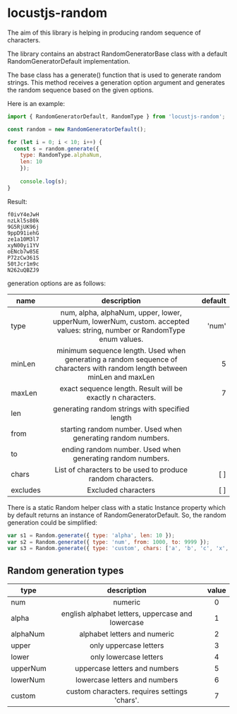 # locustjs-random
The aim of this library is helping in producing random sequence of characters.

The library contains an abstract RandomGeneratorBase class with a default RandomGeneratorDefault implementation.

The base class has a generate() function that is used to generate random strings. This method receives a generation option argument and generates the random sequence based on the given options.

Here is an example:

```javascript
import { RandomGeneratorDefault, RandomType } from 'locustjs-random';

const random = new RandomGeneratorDefault();

for (let i = 0; i < 10; i++) {
  const s = random.generate({
    type: RandomType.alphaNum,
    len: 10
    });
    
    console.log(s);
}
```
Result:
```
f0ivY4eJwH
nzLkl5s80k
9G5RjUK96j
9ppD91iehG
ze1a10M3l7
xyN00yi1YV
oENcb7w85E
P72zCw361S
50tJcr1m9c
N262uQBZJ9
```
generation options are as follows:

| name   |      description      |  default |
|----------|:-------------:|------:|
| type | num, alpha, alphaNum, upper, lower, upperNum, lowerNum, custom. accepted values: string, number or RandomType enum values.  | 'num' |
| minLen |  minimum sequence length. Used when generating a random sequence of characters with random length between minLen and maxLen | 5 |
| maxLen |    exact sequence length. Result will be exactly n characters.   | 7 |
| len | generating random strings with specified length  | |
| from | starting random number. Used when generating random numbers. | |
| to | ending random number. Used when generating random numbers. |     |
| chars | List of characters to be used to produce random characters. | [ ]  |
| excludes | Excluded characters | [ ] |

There is a static Random helper class with a static Instance property which by default returns an instance of RandomGeneratorDefault. So, the random generation could be simplified:

```javascript
var s1 = Random.generate({ type: 'alpha', len: 10 });
var s2 = Random.generate({ type: 'num', from: 1000, to: 9999 });
var s3 = Random.generate({ type: 'custom', chars: ['a', 'b', 'c', 'x', 'y', 'z', '1', '2', '3' ], len: 5 });
```
## Random generation types
| type   |      description      | value |
|----------|:-------------:|:---:|
| num |  numeric | 0 |
| alpha |  english alphabet letters, uppercase and lowercase | 1 |
| alphaNum |  alphabet letters and numeric | 2 |
| upper |  only uppercase letters | 3 |
| lower |  only lowercase letters | 4 |
| upperNum |  uppercase letters and numbers | 5 |
| lowerNum |  lowercase letters and numbers | 6 |
| custom | custom characters. requires settings 'chars'. | 7 |





